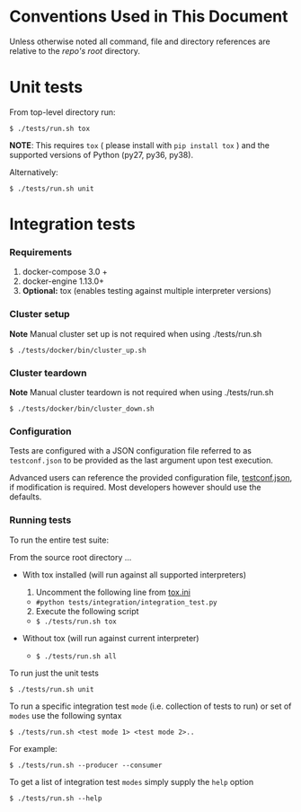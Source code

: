 # Conventions Used in This Document

Unless otherwise noted all command, file and directory references are relative to the *repo's root* directory.

Unit tests
==========
From top-level directory run:

    $ ./tests/run.sh tox

**NOTE**: This requires `tox` ( please install with `pip install tox` ) and the supported versions of Python (py27, py36, py38).

Alternatively:

    $ ./tests/run.sh unit

Integration tests
=================

### Requirements
 1. docker-compose 3.0 +
 2. docker-engine 1.13.0+
 3. **Optional:** tox (enables testing against multiple interpreter versions)

### Cluster setup
**Note** Manual cluster set up is not required when using ./tests/run.sh

    $ ./tests/docker/bin/cluster_up.sh

### Cluster teardown
**Note** Manual cluster teardown is not required when using ./tests/run.sh

    $ ./tests/docker/bin/cluster_down.sh

### Configuration
Tests are configured with a JSON configuration file referred to as `testconf.json` to be provided as the last argument upon test execution.

Advanced users can reference the provided configuration file, [testconf.json](integration/testconf.json), if modification is required.
Most developers however should use the defaults.

### Running tests
To run the entire test suite:

From the source root directory ...

- With tox installed (will run against all supported interpreters)
  1. Uncomment the following line from [tox.ini](../tox.ini)
    - ```#python tests/integration/integration_test.py```
  2. Execute the following script
    - ```$ ./tests/run.sh tox```

- Without tox (will run against current interpreter)
  - ```$ ./tests/run.sh all```

To run just the unit tests

    $ ./tests/run.sh unit

To run a specific integration test `mode` (i.e. collection of tests to run) or set of `modes` use the following syntax

    $ ./tests/run.sh <test mode 1> <test mode 2>..

For example:

    $ ./tests/run.sh --producer --consumer

To get a list of integration test `modes` simply supply the `help` option

    $ ./tests/run.sh --help
